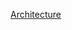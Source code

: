 [Architecture](https://jeewansooriyaarachchi.medium.com/what-does-kubernetes-eks-production-cluster-look-like-efb82d145c36)